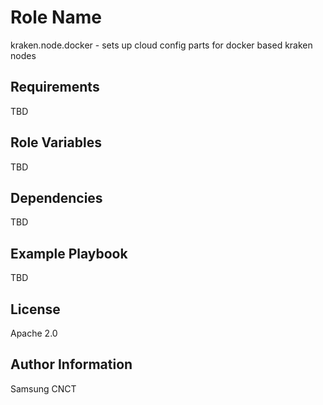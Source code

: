 Role Name
=========

kraken.node.docker - sets up cloud config parts for docker based kraken nodes

Requirements
------------

TBD

Role Variables
--------------

TBD

Dependencies
------------

TBD

Example Playbook
----------------

TBD

License
-------

Apache 2.0

Author Information
------------------

Samsung CNCT
